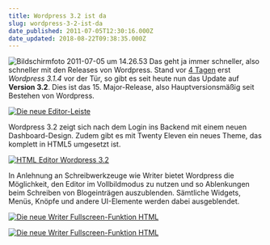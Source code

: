 ```yaml
---
title: Wordpress 3.2 ist da
slug: wordpress-3-2-ist-da
date_published: 2011-07-05T12:30:16.000Z
date_updated: 2018-08-22T09:38:35.000Z
---
```


![Bildschirmfoto 2011-07-05 um 14.26.53](//picdump.thafaker.de/2011/07/Bildschirmfoto-2011-07-05-um-14.26.53.png)
Das geht ja immer schneller, also schneller mit den Releases von Wordpress. Stand vor [4 Tagen](__GHOST_URL__/wordpress-3-1-4-ist-da/) erst *Wordpress 3.1.4* vor der Tür, so gibt es seit heute nun das Update auf **Version 3.2**. Dies ist das 15. Major-Release, also Hauptversionsmäßig seit Bestehen von Wordpress.

[![Die neue Editor-Leiste](//picdump.thafaker.de/2011/07/Bildschirmfoto-2011-07-06-um-09.45.31-580x50.png)](http://picdump.thafaker.de/2011/07/Bildschirmfoto-2011-07-06-um-09.45.31.png)

Wordpress 3.2 zeigt sich nach dem Login ins Backend mit einem neuen Dashboard-Design. Zudem gibt es mit Twenty Eleven ein neues Theme, das komplett in HTML5 umgesetzt ist.

[![HTML Editor Wordpress 3.2](//picdump.thafaker.de/2011/07/Bildschirmfoto-2011-07-06-um-09.45.22-580x301.png)](http://picdump.thafaker.de/2011/07/Bildschirmfoto-2011-07-06-um-09.45.22.png)

In Anlehnung an Schreibwerkzeuge wie Writer bietet Wordpress die Möglichkeit, den Editor im Vollbildmodus zu nutzen und so Ablenkungen beim Schreiben von Blogeinträgen auszublenden. Sämtliche Widgets, Menüs, Knöpfe und andere UI-Elemente werden dabei ausgeblendet.

[![Die neue Writer Fullscreen-Funktion HTML](//picdump.thafaker.de/2011/07/Bildschirmfoto-2011-07-06-um-10.03.41-580x362.png)](http://picdump.thafaker.de/2011/07/Bildschirmfoto-2011-07-06-um-10.03.41.png)

[![Die neue Writer Fullscreen-Funktion HTML](//picdump.thafaker.de/2011/07/Bildschirmfoto-2011-07-06-um-10.03.51-580x362.png)](http://picdump.thafaker.de/2011/07/Bildschirmfoto-2011-07-06-um-10.03.51.png)
